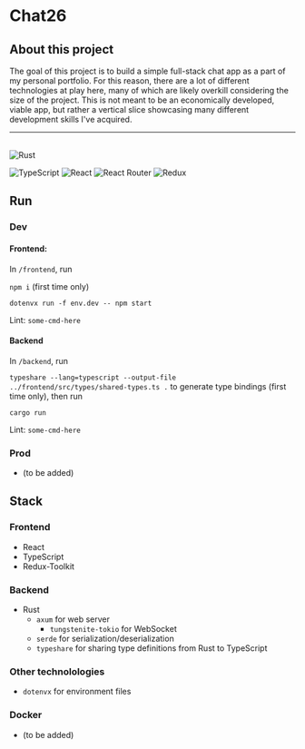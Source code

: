 # Chat26

## About this project
The goal of this project is to build a simple full-stack chat app as a part of my personal portfolio. For this reason, there are a lot of different technologies at play here, many of which are likely overkill considering the size of the project. This is not meant to be an economically developed, viable app, but rather a vertical slice showcasing many different development skills I've acquired.

---
\
![Rust](https://img.shields.io/badge/rust-%23000000.svg?style=for-the-badge&logo=rust&logoColor=white)

![TypeScript](https://img.shields.io/badge/typescript-%23007ACC.svg?style=for-the-badge&logo=typescript&logoColor=white)
![React](https://img.shields.io/badge/react-%2320232a.svg?style=for-the-badge&logo=react&logoColor=%2361DAFB)
![React Router](https://img.shields.io/badge/React_Router-CA4245?style=for-the-badge&logo=react-router&logoColor=white)
![Redux](https://img.shields.io/badge/redux-%23593d88.svg?style=for-the-badge&logo=redux&logoColor=white)

## Run
### Dev
#### Frontend:
 In `/frontend`, run 

`npm i` (first time only)

`dotenvx run -f env.dev -- npm start`

Lint: `some-cmd-here`

#### Backend
 In `/backend`, run
 
`typeshare --lang=typescript --output-file ../frontend/src/types/shared-types.ts .` 
to generate type bindings (first time only), then run

 `cargo run`

Lint: `some-cmd-here`

### Prod
- (to be added)
## Stack


### Frontend
- React
- TypeScript
- Redux-Toolkit

### Backend

- Rust
    * `axum` for web server
        * `tungstenite-tokio` for WebSocket
    * `serde` for serialization/deserialization
    * `typeshare` for sharing type definitions from Rust to TypeScript


### Other technolologies
 - `dotenvx` for environment files

### Docker
- (to be added)